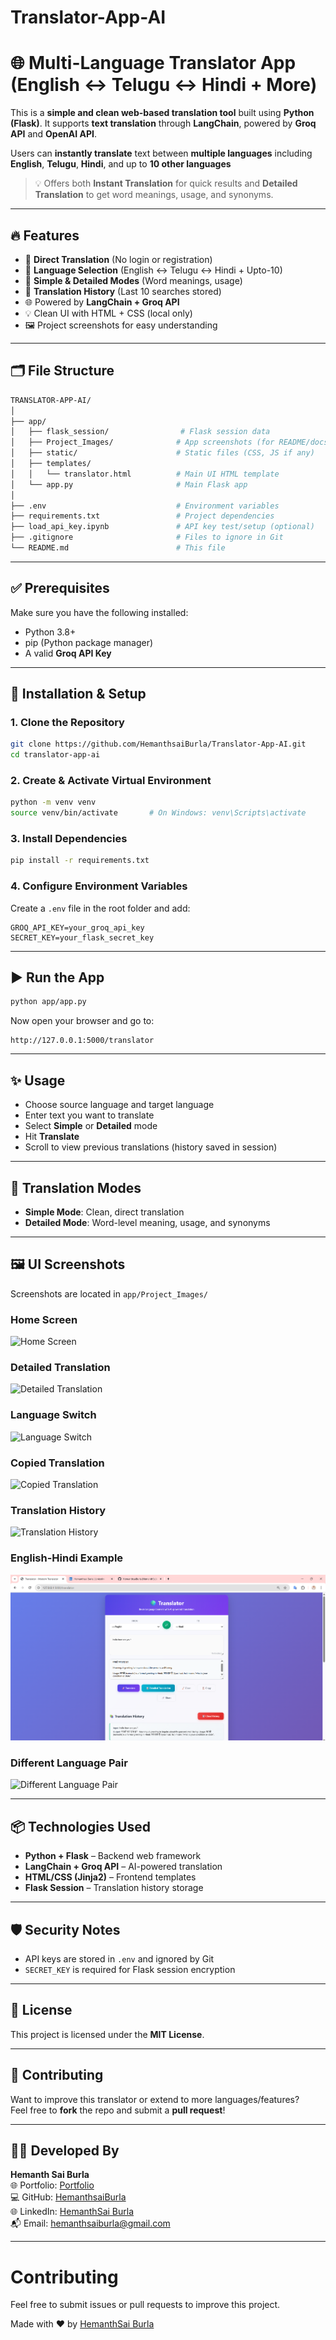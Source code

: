 # Translator-App-AI
# 🌐 Multi-Language Translator App (English ↔ Telugu ↔ Hindi + More)

This is a **simple and clean web-based translation tool** built using **Python (Flask)**. It supports **text translation** through **LangChain**, powered by **Groq API** and **OpenAI API**.

Users can **instantly translate** text between **multiple languages** including **English**, **Telugu**, **Hindi**, and up to **10 other languages**

> 💡 Offers both **Instant Translation** for quick results and **Detailed Translation** to get word meanings, usage, and synonyms.


---

## 🔥 Features

- 🎯 **Direct Translation** (No login or registration)  
- 🔁 **Language Selection** (English ↔ Telugu ↔ Hindi + Upto-10)  
- 🧠 **Simple & Detailed Modes** (Word meanings, usage)  
- 🧾 **Translation History** (Last 10 searches stored)  
- 🌐 Powered by **LangChain + Groq API**  
- 💡 Clean UI with HTML + CSS (local only)  
- 🖼️ Project screenshots for easy understanding  

---

## 🗂️ File Structure

```bash
TRANSLATOR-APP-AI/
│
├── app/
│   ├── flask_session/                # Flask session data
│   ├── Project_Images/              # App screenshots (for README/docs)
│   ├── static/                      # Static files (CSS, JS if any)
│   ├── templates/
│   │   └── translator.html          # Main UI HTML template
│   └── app.py                       # Main Flask app
│
├── .env                             # Environment variables
├── requirements.txt                 # Project dependencies
├── load_api_key.ipynb               # API key test/setup (optional)
├── .gitignore                       # Files to ignore in Git
└── README.md                        # This file
```

---

## ✅ Prerequisites

Make sure you have the following installed:

- Python 3.8+  
- pip (Python package manager)  
- A valid **Groq API Key**

---

## 🚀 Installation & Setup

### 1. Clone the Repository

```bash
git clone https://github.com/HemanthsaiBurla/Translator-App-AI.git
cd translator-app-ai
```

### 2. Create & Activate Virtual Environment

```bash
python -m venv venv
source venv/bin/activate       # On Windows: venv\Scripts\activate
```

### 3. Install Dependencies

```bash
pip install -r requirements.txt
```

### 4. Configure Environment Variables

Create a `.env` file in the root folder and add:

```env
GROQ_API_KEY=your_groq_api_key
SECRET_KEY=your_flask_secret_key
```

---

## ▶️ Run the App

```bash
python app/app.py
```

Now open your browser and go to:

```
http://127.0.0.1:5000/translator
```

---

## ✨ Usage

- Choose source language and target language  
- Enter text you want to translate  
- Select **Simple** or **Detailed** mode  
- Hit **Translate**  
- Scroll to view previous translations (history saved in session)

---

## 🧠 Translation Modes

- **Simple Mode**: Clean, direct translation  
- **Detailed Mode**: Word-level meaning, usage, and synonyms  

---

## 🖼️ UI Screenshots

Screenshots are located in `app/Project_Images/`

### Home Screen  
![Home Screen](https://github.com/HemanthsaiBurla/Translator-AI/blob/main/app/Project_Images/T_HomeScreen_Tran.png)

### Detailed Translation  
![Detailed Translation](https://github.com/HemanthsaiBurla/Translator-AI/blob/main/app/Project_Images/T_detail_translation.png)

### Language Switch  
![Language Switch](https://github.com/HemanthsaiBurla/Translator-AI/blob/main/app/Project_Images/T_Lan_switch.png)

### Copied Translation  
![Copied Translation](https://github.com/HemanthsaiBurla/Translator-AI/blob/main/app/Project_Images/T_Sharing_Copied_Text.png)
                     

### Translation History  
![Translation History](https://github.com/HemanthsaiBurla/Translator-AI/blob/main/app/Project_Images/T_Tran_History.png)

### English-Hindi Example  
![En-Hi Translation](https://github.com/HemanthsaiBurla/Translator-App-AI/blob/main/translator_images/T_Detail_tran_En-Hi.png)

### Different Language Pair  
![Different Language Pair](https://github.com/HemanthsaiBurla/Translator-AI/blob/main/app/Project_Images/T_with_diff_lan.png)


---

## 📦 Technologies Used

- **Python + Flask** – Backend web framework  
- **LangChain + Groq API** – AI-powered translation  
- **HTML/CSS (Jinja2)** – Frontend templates  
- **Flask Session** – Translation history storage  

---

## 🛡️ Security Notes

- API keys are stored in `.env` and ignored by Git  
- `SECRET_KEY` is required for Flask session encryption  

---

## 📃 License

This project is licensed under the **MIT License**.

---

## 🤝 Contributing

Want to improve this translator or extend to more languages/features?  
Feel free to **fork** the repo and submit a **pull request**!

---

## 👨‍💻 Developed By

**Hemanth Sai Burla**  
🌐 Portfolio: [Portfolio](https://hemanthsaiburla.netlify.app)  
💻 GitHub:    [HemanthsaiBurla](https://github.com/HemanthsaiBurla)  
🌐 LinkedIn:  [HemanthSai Burla](https://www.linkedin.com/in/hemanthsaiburla/)  
📬 Email:     hemanthsaiburla@gmail.com  

---

# Contributing
 
 Feel free to submit issues or pull requests to improve this project.
 
 Made with ❤️ by [HemanthSai Burla](https://www.linkedin.com/in/hemanthsaiburla/)
